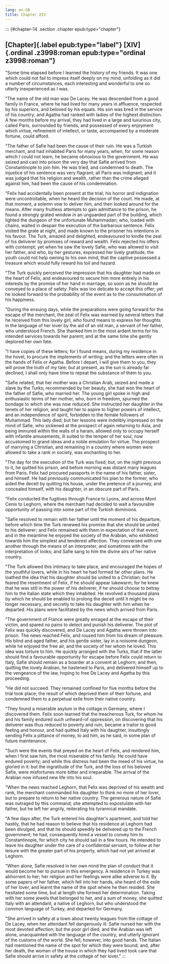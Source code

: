 ```yaml
---
lang: en-GB
title: Chapter XIV
---
```


::: {#chapter-14 .section .chapter epub:type="chapter"}
## [Chapter]{.label epub:type="label"} [XIV]{.ordinal .z3998:roman epub:type="ordinal z3998:roman"}

"Some time elapsed before I learned the history of my friends. It was
one which could not fail to impress itself deeply on my mind, unfolding
as it did a number of circumstances, each interesting and wonderful to
one so utterly inexperienced as I was.

"The name of the old man was De Lacey. He was descended from a good
family in France, where he had lived for many years in affluence,
respected by his superiors, and beloved by his equals. His son was bred
in the service of his country; and Agatha had ranked with ladies of the
highest distinction. A few months before my arrival, they had lived in a
large and luxurious city, called Paris, surrounded by friends, and
possessed of every enjoyment which virtue, refinement of intellect, or
taste, accompanied by a moderate fortune, could afford.

"The father of Safie had been the cause of their ruin. He was a Turkish
merchant, and had inhabited Paris for many years, when, for some reason
which I could not learn, he became obnoxious to the government. He was
seized and cast into prison the very day that Safie arrived from
Constantinople to join him. He was tried, and condemned to death. The
injustice of his sentence was very flagrant; all Paris was indignant;
and it was judged that his religion and wealth, rather than the crime
alleged against him, had been the cause of his condemnation.

"Felix had accidentally been present at the trial; his horror and
indignation were uncontrollable, when he heard the decision of the
court. He made, at that moment, a solemn vow to deliver him, and then
looked around for the means. After many fruitless attempts to gain
admittance to the prison, he found a strongly grated window in an
unguarded part of the building, which lighted the dungeon of the
unfortunate Muhammadan; who, loaded with chains, waited in despair the
execution of the barbarous sentence. Felix visited the grate at night,
and made known to the prisoner his intentions in his favour. The Turk,
amazed and delighted, endeavoured to kindle the zeal of his deliverer by
promises of reward and wealth. Felix rejected his offers with contempt;
yet when he saw the lovely Safie, who was allowed to visit her father,
and who, by her gestures, expressed her lively gratitude, the youth
could not help owning to his own mind, that the captive possessed a
treasure which would fully reward his toil and hazard.

"The Turk quickly perceived the impression that his daughter had made on
the heart of Felix, and endeavoured to secure him more entirely in his
interests by the promise of her hand in marriage, so soon as he should
be conveyed to a place of safety. Felix was too delicate to accept this
offer; yet he looked forward to the probability of the event as to the
consummation of his happiness.

"During the ensuing days, while the preparations were going forward for
the escape of the merchant, the zeal of Felix was warmed by several
letters that he received from this lovely girl, who found means to
express her thoughts in the language of her lover by the aid of an old
man, a servant of her father, who understood French. She thanked him in
the most ardent terms for his intended services towards her parent; and
at the same time she gently deplored her own fate.

"I have copies of these letters; for I found means, during my residence
in the hovel, to procure the implements of writing; and the letters were
often in the hands of Felix or Agatha. Before I depart, I will give them
to you, they will prove the truth of my tale; but at present, as the sun
is already far declined, I shall only have time to repeat the substance
of them to you.

"Safie related, that her mother was a Christian Arab, seized and made a
slave by the Turks; recommended by her beauty, she had won the heart of
the father of Safie, who married her. The young girl spoke in high and
enthusiastic terms of her mother, who, born in freedom, spurned the
bondage to which she was now reduced. She instructed her daughter in the
tenets of her religion, and taught her to aspire to higher powers of
intellect, and an independence of spirit, forbidden to the female
followers of Muhammad. This lady died; but her lessons were indelibly
impressed on the mind of Safie, who sickened at the prospect of again
returning to Asia, and being immured within the walls of a haram,
allowed only to occupy herself with infantile amusements, ill suited to
the temper of her soul, now accustomed to grand ideas and a noble
emulation for virtue. The prospect of marrying a Christian, and
remaining in a country where women were allowed to take a rank in
society, was enchanting to her.

"The day for the execution of the Turk was fixed; but, on the night
previous to it, he quitted his prison, and before morning was distant
many leagues from Paris. Felix had procured passports in the name of his
father, sister, and himself. He had previously communicated his plan to
the former, who aided the deceit by quitting his house, under the
pretence of a journey, and concealed himself, with his daughter, in an
obscure part of Paris.

"Felix conducted the fugitives through France to Lyons, and across Mont
Cenis to Leghorn, where the merchant had decided to wait a favourable
opportunity of passing into some part of the Turkish dominions.

"Safie resolved to remain with her father until the moment of his
departure, before which time the Turk renewed his promise that she
should be united to his deliverer; and Felix remained with them in
expectation of that event; and in the meantime he enjoyed the society of
the Arabian, who exhibited towards him the simplest and tenderest
affection. They conversed with one another through the means of an
interpreter, and sometimes with the interpretation of looks; and Safie
sang to him the divine airs of her native country.

"The Turk allowed this intimacy to take place, and encouraged the hopes
of the youthful lovers, while in his heart he had formed far other
plans. He loathed the idea that his daughter should be united to a
Christian; but he feared the resentment of Felix, if he should appear
lukewarm; for he knew that he was still in the power of his deliverer,
if he should choose to betray him to the Italian state which they
inhabited. He revolved a thousand plans by which he should be enabled to
prolong the deceit until it might be no longer necessary, and secretly
to take his daughter with him when he departed. His plans were
facilitated by the news which arrived from Paris.

"The government of France were greatly enraged at the escape of their
victim, and spared no pains to detect and punish his deliverer. The plot
of Felix was quickly discovered, and De Lacey and Agatha were thrown
into prison. The news reached Felix, and roused him from his dream of
pleasure. His blind and aged father, and his gentle sister, lay in a
noisome dungeon, while he enjoyed the free air, and the society of her
whom he loved. This idea was torture to him. He quickly arranged with
the Turks, that if the latter should find a favourable opportunity for
escape before Felix could return to Italy, Safie should remain as a
boarder at a convent at Leghorn; and then, quitting the lovely Arabian,
he hastened to Paris, and delivered himself up to the vengeance of the
law, hoping to free De Lacey and Agatha by this proceeding.

"He did not succeed. They remained confined for five months before the
trial took place; the result of which deprived them of their fortune,
and condemned them to a perpetual exile from their native country.

"They found a miserable asylum in the cottage in Germany, where I
discovered them. Felix soon learned that the treacherous Turk, for whom
he and his family endured such unheard-of oppression, on discovering
that his deliverer was thus reduced to poverty and ruin, became a
traitor to good feeling and honour, and had quitted Italy with his
daughter, insultingly sending Felix a pittance of money, to aid him, as
he said, in some plan of future maintenance.

"Such were the events that preyed on the heart of Felix, and rendered
him, when I first saw him, the most miserable of his family. He could
have endured poverty; and while this distress had been the meed of his
virtue, he gloried in it: but the ingratitude of the Turk, and the loss
of his beloved Safie, were misfortunes more bitter and irreparable. The
arrival of the Arabian now infused new life into his soul.

"When the news reached Leghorn, that Felix was deprived of his wealth
and rank, the merchant commanded his daughter to think no more of her
lover, but to prepare to return to her native country. The generous
nature of Safie was outraged by this command; she attempted to
expostulate with her father, but he left her angrily, reiterating his
tyrannical mandate.

"A few days after, the Turk entered his daughter's apartment, and told
her hastily, that he had reason to believe that his residence at Leghorn
had been divulged, and that he should speedily be delivered up to the
French government; he had, consequently hired a vessel to convey him to
Constantinople, for which city he should sail in a few hours. He
intended to leave his daughter under the care of a confidential servant,
to follow at her leisure with the greater part of his property, which
had not yet arrived at Leghorn.

"When alone, Safie resolved in her own mind the plan of conduct that it
would become her to pursue in this emergency. A residence in Turkey was
abhorrent to her; her religion and her feelings were alike adverse to
it. By some papers of her father, which fell into her hands, she heard
of the exile of her lover, and learnt the name of the spot where he then
resided. She hesitated some time, but at length she formed her
determination. Taking with her some jewels that belonged to her, and a
sum of money, she quitted Italy with an attendant, a native of Leghorn,
but who understood the common language of Turkey, and departed for
Germany.

"She arrived in safety at a town about twenty leagues from the cottage
of De Lacey, when her attendant fell dangerously ill. Safie nursed her
with the most devoted affection; but the poor girl died, and the Arabian
was left alone, unacquainted with the language of the country, and
utterly ignorant of the customs of the world. She fell, however, into
good hands. The Italian had mentioned the name of the spot for which
they were bound; and, after her death, the woman of the house in which
they had lived took care that Safie should arrive in safety at the
cottage of her lover."
:::
